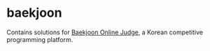 # baekjoon

Contains solutions for [Baekjoon Online Judge](https://www.acmicpc.net/), a Korean competitive programming platform.
